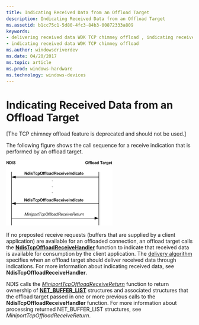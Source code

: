 ```yaml
---
title: Indicating Received Data from an Offload Target
description: Indicating Received Data from an Offload Target
ms.assetid: b1cc75c1-5d80-4fc3-84b3-00872333a809
keywords:
- delivering received data WDK TCP chimney offload , indicating received data
- indicating received data WDK TCP chimney offload
ms.author: windowsdriverdev
ms.date: 04/20/2017
ms.topic: article
ms.prod: windows-hardware
ms.technology: windows-devices
---
```


# Indicating Received Data from an Offload Target


\[The TCP chimney offload feature is deprecated and should not be used.\]

The following figure shows the call sequence for a receive indication that is performed by an offload target.

![diagram illustrating the call sequence for a receive indication that is performed by an offload target](images/receive-indicate-op.png)

If no preposted receive requests (buffers that are supplied by a client application) are available for an offloaded connection, an offload target calls the [**NdisTcpOffloadReceiveHandler**](https://msdn.microsoft.com/library/windows/hardware/ff564606) function to indicate that received data is available for consumption by the client application. The [delivery algorithm](delivery-algorithm.md) specifies when an offload target should deliver received data through indications. For more information about indicating received data, see **NdisTcpOffloadReceiveHandler**.

NDIS calls the [*MiniportTcpOffloadReceiveReturn*](https://msdn.microsoft.com/library/windows/hardware/ff559462) function to return ownership of [**NET\_BUFFER\_LIST**](https://msdn.microsoft.com/library/windows/hardware/ff568388) structures and associated structures that the offload target passed in one or more previous calls to the **NdisTcpOffloadReceiveHandler** function. For more information about processing returned NET\_BUFFER\_LIST structures, see *MiniportTcpOffloadReceiveReturn*.

 

 





